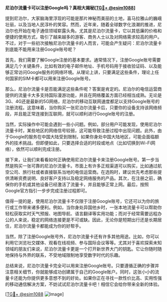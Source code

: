 **尼泊尔流量卡可以注册Google吗？真相大揭秘[[TG💪+ @esim1088](https://t.me/s/esim1088)]**

提到尼泊尔，大家脑海里浮现的可能是那片神秘而美丽的土地，喜马拉雅山的巍峨壮丽，以及当地人民淳朴的笑容。然而，近年来，随着全球数字化浪潮的推进，尼泊尔也开始在电子通信领域崭露头角。尤其是尼泊尔流量卡，它以其低廉的价格和便捷的使用方式，吸引了越来越多的游客、商务人士以及对网络需求较高的用户。不过，对于一些初次接触尼泊尔流量卡的人而言，可能会产生疑问：尼泊尔流量卡到底能不能用来注册Google账号呢？

首先，我们需要了解Google注册的基本要求。通常情况下，注册Google账号需要满足几个关键条件，比如有效的电子邮件地址、手机号码用于接收验证码、以及能够正常访问Google服务的网络环境。从理论上讲，只要满足这些条件，理论上任何国家的SIM卡都可以用来注册Google账号。

那么，尼泊尔流量卡是否能满足这些条件呢？答案是肯定的。尼泊尔的电信运营商提供的流量卡大多支持国际漫游功能，并且在网络覆盖方面已经相当成熟。无论是3G、4G还是最新的5G网络，尼泊尔的移动互联网速度都足以支持Google账号的注册流程。这意味着，当你购买一张尼泊尔流量卡后，只要你的设备支持该网络频段，并且能正常连接到互联网，就可以顺利进行Google账号的注册。

当然，实际操作中可能会遇到一些小问题。例如，部分用户可能发现，使用尼泊尔流量卡时，某些地区的网络信号较弱，这可能导致注册过程中出现问题。此外，由于Google的服务在中国大陆受到限制，如果你身处中国大陆地区，可能会面临额外的技术挑战。但即便如此，只要选择合适的时段或地点（比如切换到Wi-Fi网络），依然可以顺利完成注册。

接下来，让我们来看看如何正确使用尼泊尔流量卡来注册Google账号。第一步当然是购买一张可靠的尼泊尔流量卡。市面上有许多正规渠道可以购买，比如通过航空公司、旅行社或者直接联系当地的电信运营商。在选购时，建议优先考虑那些提供清晰资费说明、良好客户支持以及稳定网络服务的产品。其次，在注册之前，确保你的手机或其他设备已经激活了流量卡，并且能够正常上网。最后，按照Google官方指引一步步完成注册过程即可。

值得一提的是，使用尼泊尔流量卡不仅限于注册Google账号，它还可以为你的旅行或工作带来诸多便利。例如，当你身处异国他乡时，一张本地流量卡可以帮助你轻松获取实时天气预报、地图导航、语言翻译等实用功能；而对于经常需要远程办公的人来说，稳定的网络连接更是不可或缺。因此，无论你是短期出行还是长期居住，尼泊尔流量卡都能成为你的好帮手。

当然，除了注册Google账号外，尼泊尔流量卡还有许多其他用途。比如，你可以利用它浏览社交媒体、观看在线视频、参与国际会议等等。尤其对于喜欢探索未知领域的朋友们来说，尼泊尔流量卡更是一个打开新世界大门的钥匙。它让你随时随地保持与外界的联系，不受地域限制地享受数字时代的乐趣。

总结来说，尼泊尔流量卡完全可以用来注册Google账号。只要遵循正确的步骤并注意相关细节，你就能够成功创建属于自己的Google账户。同时，这张小小的流量卡还能为你提供更多意想不到的好处。如果你正在寻找一款性价比高、实用性强的移动通信解决方案，不妨试试尼泊尔流量卡吧！相信它会给你带来全新的体验。

[[TG💪+ @esim1088](https://t.me/s/esim1088) ![Image](https://i.postimg.cc/4NQfJmqS/Snipaste-2025-05-13-00-14-12.png)]